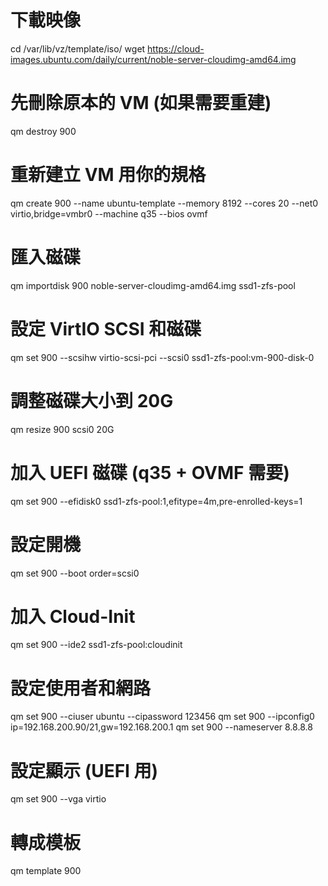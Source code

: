 # 下載映像
cd /var/lib/vz/template/iso/
wget https://cloud-images.ubuntu.com/daily/current/noble-server-cloudimg-amd64.img

# 先刪除原本的 VM (如果需要重建)
qm destroy 900

# 重新建立 VM 用你的規格
qm create 900 --name ubuntu-template --memory 8192 --cores 20 --net0 virtio,bridge=vmbr0 --machine q35 --bios ovmf

# 匯入磁碟
qm importdisk 900 noble-server-cloudimg-amd64.img ssd1-zfs-pool

# 設定 VirtIO SCSI 和磁碟
qm set 900 --scsihw virtio-scsi-pci --scsi0 ssd1-zfs-pool:vm-900-disk-0

# 調整磁碟大小到 20G
qm resize 900 scsi0 20G

# 加入 UEFI 磁碟 (q35 + OVMF 需要)
qm set 900 --efidisk0 ssd1-zfs-pool:1,efitype=4m,pre-enrolled-keys=1

# 設定開機
qm set 900 --boot order=scsi0

# 加入 Cloud-Init
qm set 900 --ide2 ssd1-zfs-pool:cloudinit

# 設定使用者和網路
qm set 900 --ciuser ubuntu --cipassword 123456
qm set 900 --ipconfig0 ip=192.168.200.90/21,gw=192.168.200.1
qm set 900 --nameserver 8.8.8.8

# 設定顯示 (UEFI 用)
qm set 900 --vga virtio

# 轉成模板
qm template 900
